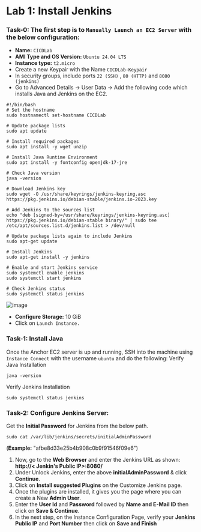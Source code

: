 # Lab 1: Install Jenkins
 
### Task-0: The first step is to `Manually Launch an EC2 Server` with the below configuration:
 
* **Name:** `CICDLab`
* **AMI Type and OS Version:** `Ubuntu 24.04 LTS`
* **Instance type:** `t2.micro`
* Create a new Keypair with the Name `CICDLab-Keypair`
* In security groups, include ports `22 (SSH)` , `80 (HTTP)` and `8080 (jenkins)`
* Go to Advanced Details -> User Data -> Add the following code which installs Java and Jenkins on the EC2.
```
#!/bin/bash
# Set the hostname
sudo hostnamectl set-hostname CICDLab
 
# Update package lists
sudo apt update
 
# Install required packages
sudo apt install -y wget unzip
 
# Install Java Runtime Environment
sudo apt install -y fontconfig openjdk-17-jre
 
# Check Java version
java -version
 
# Download Jenkins key
sudo wget -O /usr/share/keyrings/jenkins-keyring.asc https://pkg.jenkins.io/debian-stable/jenkins.io-2023.key
 
# Add Jenkins to the sources list
echo "deb [signed-by=/usr/share/keyrings/jenkins-keyring.asc] https://pkg.jenkins.io/debian-stable binary/" | sudo tee /etc/apt/sources.list.d/jenkins.list > /dev/null
 
# Update package lists again to include Jenkins
sudo apt-get update
 
# Install Jenkins
sudo apt-get install -y jenkins
 
# Enable and start Jenkins service
sudo systemctl enable jenkins
sudo systemctl start jenkins
 
# Check Jenkins status
sudo systemctl status jenkins
```
![image](https://github.com/user-attachments/assets/cfad541c-55f6-44ca-ad82-3d31a724c10a)
 
* **Configure Storage:** 10 GiB
* Click on `Launch Instance.`
 
### Task-1: Install Java
Once the Anchor EC2 server is up and running, SSH into the machine using `Instance Connect` with the username `ubuntu` and do the following:
Verify Java Installation
```
java -version
```
Verify Jenkins Installation
```
sudo systemctl status jenkins
```
### Task-2: Configure Jenkins Server:
 
Get the **Initial Password** for Jenkins from the below path.
```
sudo cat /var/lib/jenkins/secrets/initialAdminPassword
```
   (**Example:** "afbe8d33e25b4b908c0b9f91546f09e6")
 
1. Now, go to the **Web Browser** and enter the Jenkins URL as shown: **http://< Jenkin's Public IP>:8080/**
2. Under Unlock Jenkins, enter the above **initialAdminPassword** & click **Continue**.
3. Click on **Install suggested Plugins** on the Customize Jenkins page.
4. Once the plugins are installed, it gives you the page where you can create a New **Admin User**. 
5. Enter the **User Id** and **Password** followed by **Name and E-Mail ID** then click on **Save & Continue**.
6. In the next step, on the Instance Configuration Page, verify your **Jenkins Public IP** and **Port Number** then click on **Save and Finish**
